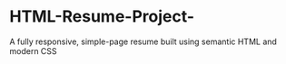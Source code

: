 # HTML-Resume-Project-
A fully responsive, simple-page resume built using semantic HTML and modern CSS
